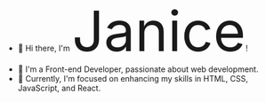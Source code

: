 - 👋 Hi there, I'm <span style="font-size:100px;">Janice</span>!
- 👀 I'm a Front-end Developer, passionate about web development.
- 🌱 Currently, I'm focused on enhancing my skills in HTML, CSS, JavaScript, and React.

<!---
janiceli0/janiceli0 is a ✨ special ✨ repository because its `README.md` (this file) appears on your GitHub profile.
You can click the Preview link to take a look at your changes.
--->
